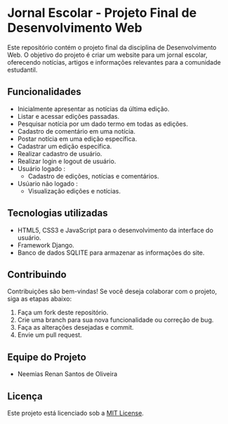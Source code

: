 # Jornal Escolar - Projeto Final de Desenvolvimento Web

Este repositório contém o projeto final da disciplina de Desenvolvimento Web. O objetivo do projeto é criar um website para um jornal escolar, oferecendo notícias, artigos e informações relevantes para a comunidade estudantil.

## Funcionalidades

- Inicialmente apresentar as notícias da última edição.
- Listar e acessar edições passadas.
- Pesquisar notícia por um dado termo em todas as edições.
- Cadastro de comentário em uma notícia.
- Postar notícia em uma edição específica.
- Cadastrar um edição específica.
- Realizar cadastro de usuário.
- Realizar login e logout de usuário.
- Usuário logado :
  - Cadastro de edições, notícias e comentários.
- Usúario não logado : 
  - Visualização edições e notícias.

## Tecnologias utilizadas

- HTML5, CSS3 e JavaScript para o desenvolvimento da interface do usuário.
- Framework Django.
- Banco de dados SQLITE para armazenar as informações do site.

## Contribuindo

Contribuições são bem-vindas! Se você deseja colaborar com o projeto, siga as etapas abaixo:

1. Faça um fork deste repositório.
2. Crie uma branch para sua nova funcionalidade ou correção de bug.
3. Faça as alterações desejadas e commit.
4. Envie um pull request.

## Equipe do Projeto

- Neemias Renan Santos de Oliveira

## Licença

Este projeto está licenciado sob a [MIT License](https://opensource.org/licenses/MIT).
